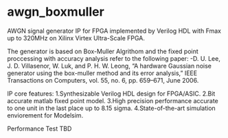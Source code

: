 # awgn_boxmuller
AWGN signal generator IP for FPGA implemented by Verilog HDL with Fmax up to 320MHz on Xilinx Virtex Ultra-Scale FPGA.

The generator is based on Box-Muller Algrithom and the fixed point proccessing with accuracy analysis refer to the following paper:
-D. U. Lee, J. D. Villasenor, W. Luk, and P. H. W. Leong, “A hardware
 Gaussian noise generator using the box-muller method and its error
 analysis,” IEEE Transactions on Computers, vol. 55, no. 6, pp. 659–671, June 2006.

IP core features:
1.Synthesizable Verilog HDL design for FPGA/ASIC.
2.Bit accurate matlab fixed point model.
3.High precision performance accurate to one unit in the last place up to 8.15 sigma.
4.State-of-the-art simulation enviorement for Modelsim.

Performance Test
TBD
